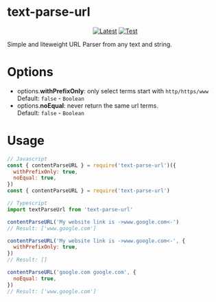 # text-parse-url

<div align="center">
 <p>
  <a href="https://badge.fury.io/js/text-parse-url"><img src="https://badge.fury.io/js/text-parse-url.svg" alt="Latest" /></a>
  <a href="https://github.com/RealKoolisw/text-parse-url/actions/workflows/testing.yml"><img src="https://github.com/RealKoolisw/text-parse-url/actions/workflows/testing.yml/badge.svg" alt="Test" /></a>
 </p>
</div>

Simple and liteweight URL Parser from any text and string.

# Options

- options.**withPrefixOnly**: only select terms start with `http/https/www`\
Default: `false` - `Boolean`
- options.**noEqual**: never return the same url terms.\
Default: `false` - `Boolean`

# Usage

```js
// Javascript
const { contentParseURL } = require('text-parse-url')({
  withPrefixOnly: true,
  noEqual: true,
})
const { contentParseURL } = require('text-parse-url')

// Typescript
import textParseUrl from 'text-parse-url'

contentParseURL('My website link is ->www.google.com<-')
// Result: ['www.google.com']

contentParseURL('My website link is ->www.google.com<-', {
  withPrefixOnly: true,
})
// Result: []

contentParseURL('google.com google.com', {
  noEqual: true,
})
// Result: ['www.google.com']
```
